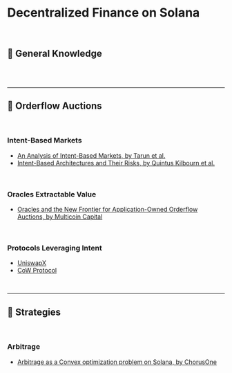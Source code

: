 # Decentralized Finance on Solana

<br>


## 📙 General Knowledge

<br>


<br>

----

## 📕 Orderflow Auctions 

<br>

### Intent-Based Markets

* [An Analysis of Intent-Based Markets, by Tarun et al.](https://arxiv.org/pdf/2403.02525.pdf)
* [Intent-Based Architectures and Their Risks, by Quintus Kilbourn et al.](https://www.paradigm.xyz/2023/06/intents)

<br>

### Oracles Extractable Value

* [Oracles and the New Frontier for Application-Owned Orderflow Auctions, by Multicoin Capital](https://multicoin.capital/2023/12/14/oracles-and-the-new-frontier-for-application-owned-orderflow-auctions/)

<br>

### Protocols Leveraging Intent

* [UniswapX](https://docs.uniswap.org/contracts/uniswapx/overview)
* [CoW Protocol](https://docs.cow.fi/category/concepts)


<br>

---

## 📘 Strategies

<br>

### Arbitrage

* [Arbitrage as a Convex optimization problem on Solana, by ChorusOne](https://chorusone.notion.site/Arbitrage-as-a-Convex-optimization-problem-f2490665033f41b6b6d41cfd5196acae)

<br>

